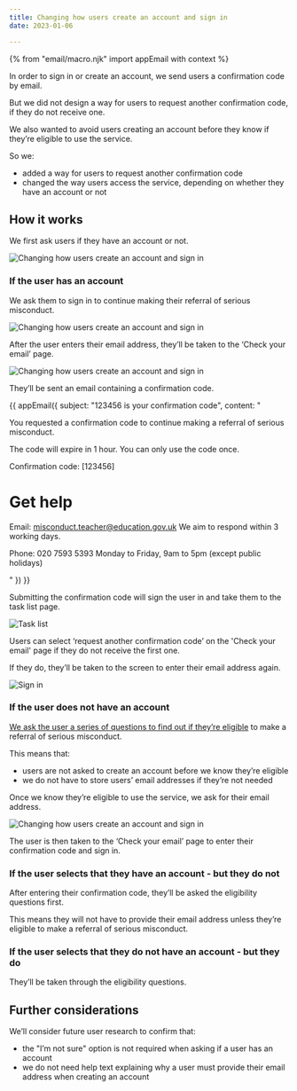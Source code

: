 ```yaml
---
title: Changing how users create an account and sign in
date: 2023-01-06

---
```


{% from "email/macro.njk" import appEmail with context %}

In order to sign in or create an account, we send users a confirmation code by email.

But we did not design a way for users to request another confirmation code, if they do not receive one.

We also wanted to avoid users creating an account before they know if they’re eligible to use the service.

So we:

- added a way for users to request another confirmation code
- changed the way users access the service, depending on whether they have an account or not

## How it works

We first ask users if they have an account or not.

![Changing how users create an account and sign in](account-yes.png)

### If the user has an account

We ask them to sign in to continue making their referral of serious misconduct.

![Changing how users create an account and sign in](sign-in.png)

After the user enters their email address, they’ll be taken to the ‘Check your email’ page.

![Changing how users create an account and sign in](Check-email.png)

They’ll be sent an email containing a confirmation code.

<!-- markdownlint-disable MD025 MD001 -->
{{ appEmail({
  subject: "123456 is your confirmation code",
  content: "


You requested a confirmation code to continue making a referral of serious misconduct.

The code will expire in 1 hour. You can only use the code once.

Confirmation code: [123456]

# Get help

Email: misconduct.teacher@education.gov.uk
We aim to respond within 3 working days.

Phone: 020 7593 5393
Monday to Friday, 9am to 5pm (except public holidays)

  "
}) }}

Submitting the confirmation code will sign the user in and take them to the task list page.

![Task list](Task-list.png)

Users can select ‘request another confirmation code’ on the 'Check your email' page if they do not receive the first one.

If they do, they’ll be taken to the screen to enter their email address again.

![Sign in](sign-in.png)

### If the user does not have an account

[We ask the user a series of questions to find out if they’re eligible](/refer-serious-misconduct-by-a-teacher-in-england/changes-to-the-form) to make a referral of serious misconduct.

This means that:

- users are not asked to create an account before we know they’re eligible
- we do not have to store users’ email addresses if they’re not needed

Once we know they’re eligible to use the service, we ask for their email address.

![Changing how users create an account and sign in](Your-email.png)

The user is then taken to the ‘Check your email’ page to enter their confirmation code and sign in.

### If the user selects that they have an account - but they do not

After entering their confirmation code, they’ll be asked the eligibility questions first.

This means they will not have to provide their email address unless they’re eligible to make a referral of serious misconduct.

### If the user selects that they do not have an account - but they do

They’ll be taken through the eligibility questions.

## Further considerations

We’ll consider future user research to confirm that:

- the "I’m not sure" option is not required when asking if a user has an account
- we do not need help text explaining why a user must provide their email address when creating an account

